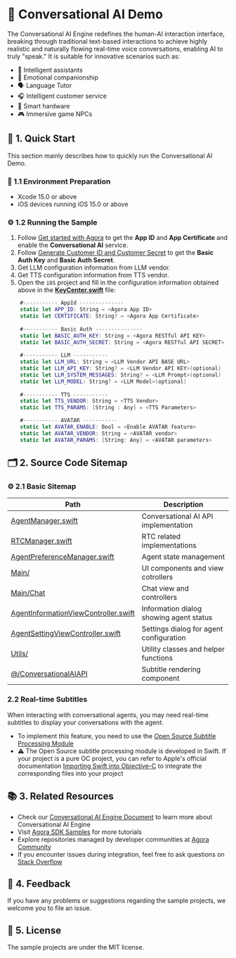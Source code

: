 # 🌟 Conversational AI Demo

The Conversational AI Engine redefines the human-AI interaction interface, breaking through traditional text-based interactions to achieve highly realistic and naturally flowing real-time voice conversations, enabling AI to truly "speak." It is suitable for innovative scenarios such as:

- 🤖 Intelligent assistants
- 💞 Emotional companionship
- 🗣️ Language Tutor
- 🎧 Intelligent customer service
- 📱 Smart hardware
- 🎮 Immersive game NPCs

## 🚀 1. Quick Start

This section mainly describes how to quickly run the Conversational AI Demo.

### 📱 1.1 Environment Preparation

- Xcode 15.0 or above
- iOS devices running iOS 15.0 or above

### ⚙️ 1.2 Running the Sample

1. Follow [Get started with Agora](https://docs-preview.agora.io/en/conversational-ai/get-started/manage-agora-account) to get the **App ID** and **App Certificate** and enable the **Conversational AI** service.
2. Follow [Generate Customer ID and Customer Secret](https://docs.agora.io/en/conversational-ai/rest-api/restful-authentication#generate-customer-id-and-customer-secret) to get the **Basic Auth Key** and **Basic Auth Secret**.
3. Get LLM configuration information from LLM vendor.
4. Get TTS configuration information from TTS vendor.
5. Open the `iOS` project and fill in the configuration information obtained above in the [**KeyCenter.swift**](../../Agent/KeyCenter.swift) file:

```Swift
    #----------- AppId --------------
    static let APP_ID: String = <Agora App ID>
    static let CERTIFICATE: String? = <Agora App Certificate>
  
    #----------- Basic Auth ---------------
    static let BASIC_AUTH_KEY: String = <Agora RESTful API KEY>
    static let BASIC_AUTH_SECRET: String = <Agora RESTful API SECRET>
  
    #----------- LLM -----------
    static let LLM_URL: String = <LLM Vendor API BASE URL>
    static let LLM_API_KEY: String? = <LLM Vendor API KEY>(optional)
    static let LLM_SYSTEM_MESSAGES: String? = <LLM Prompt>(optional)
    static let LLM_MODEL: String? = <LLM Model>(optional)
  
    #----------- TTS -----------
    static let TTS_VENDOR: String = <TTS Vendor>
    static let TTS_PARAMS: [String : Any] = <TTS Parameters>

    #----------- AVATAR -----------
    static let AVATAR_ENABLE: Bool = <Enable AVATAR feature>
    static let AVATAR_VENDOR: String = <AVATAR vendor>
    static let AVATAR_PARAMS: [String: Any] = <AVATAR parameters>
```

## 🗂️ 2. Source Code Sitemap

### ⚙️ 2.1 Basic Sitemap

| Path                                                                                                          | Description                                     |
| ------------------------------------------------------------------------------------------------------------- | ----------------------------------------------- |
| [AgentManager.swift](ConvoAI/ConvoAI/Classes/Manager/AgentManager.swift)                                              | Conversational AI API implementation            |
| [RTCManager.swift](ConvoAI/ConvoAI/Classes/Manager/RTCManager.swift)                                                  | RTC related implementations                     |
| [AgentPreferenceManager.swift](ConvoAI/ConvoAI/Classes/Manager/AgentPreferenceManager.swift)                          | Agent state management                          |
| [Main/](ConvoAI/ConvoAI/Classes/Main)                                                                                 | UI components and view cotrollers               |
| [Main/Chat](ConvoAI/ConvoAI/Classes/Main/Chat)                                                                        | Chat view and controllers                       |
| [AgentInformationViewController.swift](ConvoAI/ConvoAI/Classes/Main/Setting/VC/AgentInformationViewController.swift)  | Information dialog showing agent status         |
| [AgentSettingViewController.swift](ConvoAI/ConvoAI/Classes/Main/Setting/VC/AgentSettingViewController.swift)          | Settings dialog for agent configuration         |
| [Utils/](ConvoAI/ConvoAI/Classes/Utils)                                                                               | Utility classes and helper functions            |
| [@/ConversationalAIAPI](ConvoAI/ConvoAI/Classes/ConversationalAIAPI)                                                  | Subtitle rendering component                    |

### 2.2 Real-time Subtitles

When interacting with conversational agents, you may need real-time subtitles to display your conversations with the agent.
- To implement this feature, you need to use the [Open Source Subtitle Processing Module](ConvoAI/ConvoAI/Classes/ConversationalAIAPI)
- ⚠️ The Open Source subtitle processing module is developed in Swift. If your project is a pure OC project, you can refer to Apple's official documentation [Importing Swift into Objective-C](https://developer.apple.com/documentation/swift/importing-swift-into-objective-c) to integrate the corresponding files into your project


## 📚 3. Related Resources

- Check our [Conversational AI Engine Document](https://docs.agora.io/en/conversational-ai/overview/product-overview) to learn more about Conversational AI Engine
- Visit [Agora SDK Samples](https://github.com/AgoraIO) for more tutorials
- Explore repositories managed by developer communities at [Agora Community](https://github.com/AgoraIO-Community)
- If you encounter issues during integration, feel free to ask questions on [Stack Overflow](https://stackoverflow.com/questions/tagged/agora.io)

## 💬 4. Feedback

If you have any problems or suggestions regarding the sample projects, we welcome you to file an issue.

## 📜 5. License

The sample projects are under the MIT license.
